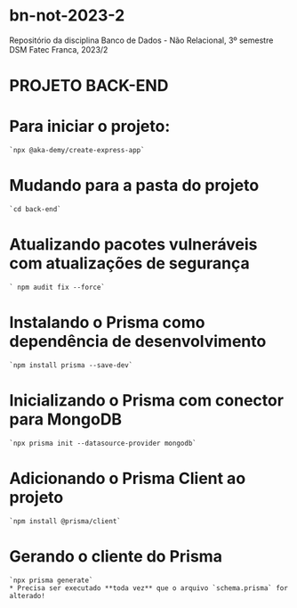 # bn-not-2023-2
Repositório da disciplina Banco de Dados - Não Relacional, 3º semestre DSM Fatec Franca, 2023/2

PROJETO BACK-END
================

# Para iniciar o projeto:
    `npx @aka-demy/create-express-app`

# Mudando para a pasta do projeto
    `cd back-end`

# Atualizando pacotes vulneráveis com atualizações de segurança
    ` npm audit fix --force`

# Instalando o Prisma como dependência de desenvolvimento
    `npm install prisma --save-dev`

# Inicializando o Prisma com conector para MongoDB
    `npx prisma init --datasource-provider mongodb`

# Adicionando o Prisma Client ao projeto
    `npm install @prisma/client`

# Gerando o cliente do Prisma
    `npx prisma generate`
    * Precisa ser executado **toda vez** que o arquivo `schema.prisma` for alterado!